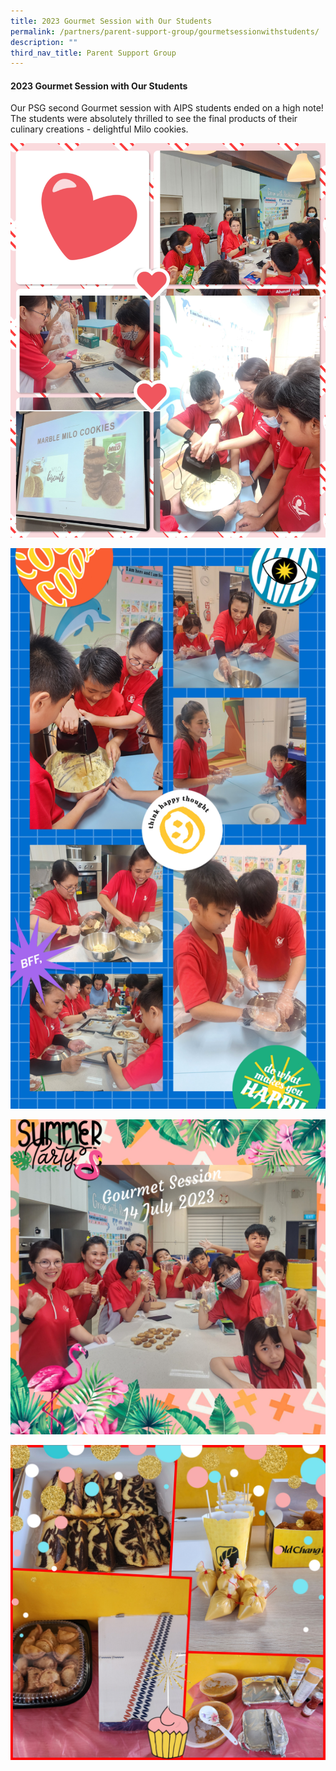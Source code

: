 ```yaml
---
title: 2023 Gourmet Session with Our Students
permalink: /partners/parent-support-group/gourmetsessionwithstudents/
description: ""
third_nav_title: Parent Support Group
---
```

#### 2023 Gourmet Session with Our Students
Our PSG second Gourmet session with AIPS students ended on a high note! The students were absolutely thrilled to see the final products of their culinary creations - delightful Milo cookies.

![](/images/2023%20gourmet%20session01.jpg)

![](/images/2023%20gourmet%20session03.jpg)

![](/images/2023%20gourmet%20session04.jpg)

![](/images/2023%20gourmet%20session02.jpg)